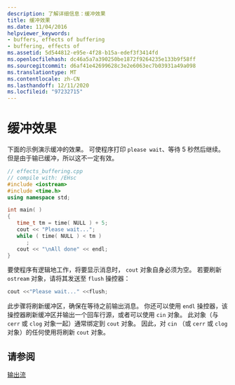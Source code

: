 ```yaml
---
description: 了解详细信息：缓冲效果
title: 缓冲效果
ms.date: 11/04/2016
helpviewer_keywords:
- buffers, effects of buffering
- buffering, effects of
ms.assetid: 5d544812-e95e-4f28-b15a-edef3f3414fd
ms.openlocfilehash: dc46a5a7a390250be1872f9264235e133b9f58ff
ms.sourcegitcommit: d6af41e42699628c3e2e6063ec7b03931a49a098
ms.translationtype: MT
ms.contentlocale: zh-CN
ms.lasthandoff: 12/11/2020
ms.locfileid: "97232715"
---
```

# <a name="effects-of-buffering"></a>缓冲效果

下面的示例演示缓冲的效果。 可使程序打印 `please wait`、等待 5 秒然后继续。 但是由于输已缓冲，所以这不一定有效。

```cpp
// effects_buffering.cpp
// compile with: /EHsc
#include <iostream>
#include <time.h>
using namespace std;

int main( )
{
   time_t tm = time( NULL ) + 5;
   cout << "Please wait...";
   while ( time( NULL ) < tm )
      ;
   cout << "\nAll done" << endl;
}
```

要使程序有逻辑地工作，将要显示消息时， `cout` 对象自身必须为空。 若要刷新 `ostream` 对象，请将其发送至 `flush` 操控器：

```cpp
cout <<"Please wait..." <<flush;
```

此步骤将刷新缓冲区，确保在等待之前输出消息。 你还可以使用 `endl` 操控器，该操控器刷新缓冲区并输出一个回车行源，或者可以使用 `cin` 对象。 此对象（与 `cerr` 或 `clog` 对象一起）通常绑定到 `cout` 对象。 因此，对 `cin` （或 `cerr` 或 `clog` 对象）的任何使用将刷新 `cout` 对象。

## <a name="see-also"></a>请参阅

[输出流](../standard-library/output-streams.md)

